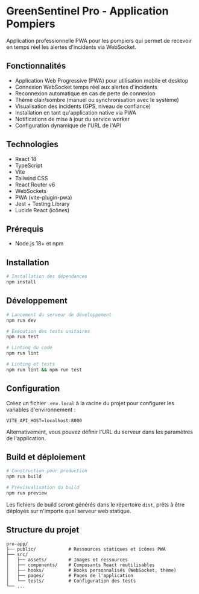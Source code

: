 # GreenSentinel Pro - Application Pompiers

Application professionnelle PWA pour les pompiers qui permet de recevoir en temps réel les alertes d'incidents via WebSocket.

## Fonctionnalités

- Application Web Progressive (PWA) pour utilisation mobile et desktop
- Connexion WebSocket temps réel aux alertes d'incidents
- Reconnexion automatique en cas de perte de connexion
- Thème clair/sombre (manuel ou synchronisation avec le système)
- Visualisation des incidents (GPS, niveau de confiance)
- Installation en tant qu'application native via PWA
- Notifications de mise à jour du service worker
- Configuration dynamique de l'URL de l'API

## Technologies

- React 18
- TypeScript
- Vite
- Tailwind CSS
- React Router v6
- WebSockets
- PWA (vite-plugin-pwa)
- Jest + Testing Library
- Lucide React (icônes)

## Prérequis

- Node.js 18+ et npm

## Installation

```bash
# Installation des dépendances
npm install
```

## Développement

```bash
# Lancement du serveur de développement
npm run dev

# Exécution des tests unitaires
npm run test

# Linting du code
npm run lint

# Linting et tests
npm run lint && npm run test
```

## Configuration

Créez un fichier `.env.local` à la racine du projet pour configurer les variables d'environnement :

```
VITE_API_HOST=localhost:8000
```

Alternativement, vous pouvez définir l'URL du serveur dans les paramètres de l'application.

## Build et déploiement

```bash
# Construction pour production
npm run build

# Prévisualisation du build
npm run preview
```

Les fichiers de build seront générés dans le répertoire `dist`, prêts à être déployés sur n'importe quel serveur web statique.

## Structure du projet

```
pro-app/
├── public/            # Ressources statiques et icônes PWA
├── src/
│   ├── assets/        # Images et ressources
│   ├── components/    # Composants React réutilisables
│   ├── hooks/         # Hooks personnalisés (WebSocket, thème)
│   ├── pages/         # Pages de l'application
│   └── tests/         # Configuration des tests
└── ...
```
